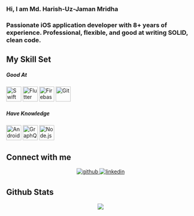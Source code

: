 ### Hi, I am Md. Harish-Uz-Jaman Mridha

### Passionate iOS application developer with 8+ years of experience. Professional, flexible, and good at writing SOLID, clean code. 

## My Skill Set  

##### Good At  
<p align="left">
<img src="https://profilinator.rishav.dev/skills-assets/swift-original-wordmark.svg" alt="Swift" width="40" height="40" />  
<img src="https://profilinator.rishav.dev/skills-assets/flutterio-icon.svg" alt="Flutter" width="40" height="40" />  
<img src="https://profilinator.rishav.dev/skills-assets/firebase.png" alt="Firebase" width="40" height="40" />  
<img src="https://profilinator.rishav.dev/skills-assets/git-scm-icon.svg" alt="Git" width="40" height="40" />   
</p>

##### Have Knowledge  
<p align="left">  
<img src="https://profilinator.rishav.dev/skills-assets/android-original-wordmark.svg" alt="Android" width="40" height="40" />
<img src="https://profilinator.rishav.dev/skills-assets/graphql.png" alt="GraphQL" width="40" height="40" />  
<img src="https://profilinator.rishav.dev/skills-assets/nodejs-original-wordmark.svg" alt="Node.js" width="40" height="40" />  
</p>

## Connect with me  
<div align="center">
<a href="https://github.com/rajubd49" target="_blank">
<img src=https://img.shields.io/badge/github-%2324292e.svg?&style=for-the-badge&logo=github&logoColor=white alt=github style="margin-bottom: 5px;" />
</a>
<a href="https://linkedin.com/in/rajubd49" target="_blank">
<img src=https://img.shields.io/badge/linkedin-%231E77B5.svg?&style=for-the-badge&logo=linkedin&logoColor=white alt=linkedin style="margin-bottom: 5px;" />
</a>  
</div>   

## Github Stats  
<div align="center"><img src="https://github-readme-stats.vercel.app/api?username=rajubd49&show_icons=true&count_private=true&hide_border=true" align="center" /></div>  
